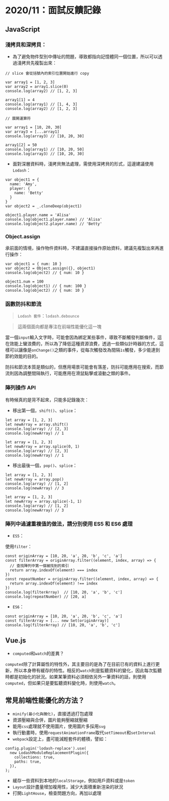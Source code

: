# 2020/11：面試反饋記錄

## JavaScript

### 淺拷貝和深拷貝：

- 為了避免物件型別中傳址的問題，導致都指向記憶體同一個位置，所以可以透過淺拷貝先複製出來：

```
// slice 會從括號內的索引位置開始進行 copy

var array1 = [1, 2, 3]
var array2 = array1.slice(0)
console.log(array2) // [1, 2, 3]

array1[1] = 4
console.log(array1) // [1, 4, 3]
console.log(array2) // [1, 2, 3]

// 展開運算符

var array1 = [10, 20, 30]
var array3 = [...array1]
console.log(array3) // [10, 20, 30]

array1[2] = 50
console.log(array1) // [10, 20, 50]
console.log(array3) // [10, 20, 30]
```

- 面對深層資料時，淺拷貝無法處理，需使用深拷貝的形式，這邊建議使用`Lodash`：

```
var object1 = {
  name: 'Amy',
  player: {
    name: 'Betty'
  }
}
var object2 = _.cloneDeep(object1)

object1.player.name = 'Alisa'
console.log(object1.player.name) // 'Alisa'
console.log(object2.player.name) // 'Betty'
```

### Object.assign

承前面的情境，操作物件資料時，不建議直接操作原始資料，建議先複製出來再進行操作：

```
var object1 = { num: 10 }
var object2 = Object.assign({}, object1)
console.log(object2) // { num: 10 }

object1.num = 100
console.log(object1) // { num: 100 }
console.log(object2) // { num: 10 }
```

### 函數防抖和節流

> `Lodash 套件`：`lodash.debounce`

> 這兩個面向都是專注在前端性能優化這一塊

當一個`input`輸入文字時，可能會因為綁定某些事件，導致不斷觸發判斷條件，這在效能上蠻浪費的，所以為了降低這種資源浪費，透過一些類似計時器的方式，這樣可以讓像是`onChange()`之類的事件，從每次觸發改為間隔`1s`觸發，多少能達到節約效能的目的。

防抖和節流本質是類似的，但應用場景可能會有落差，防抖可能應用在搜索，而節流則因為調整間隔執行，可能應用在滑鼠點擊或滾動之類的事件。

### 陣列操作 API

有時候真的是背不起來，只能多記錄幾次：

- 移出第一個，`shift()`、`splice`：

```
let array = [1, 2, 3]
let newArray = array.shift()
console.log(array) // [2, 3]
console.log(newArray) // 1
```

```
let array = [1, 2, 3]
let newArray = array.splice(0, 1)
console.log(array) // [2, 3]
console.log(newArray) // 1
```

- 移出最後一個，`pop()`、`splice`：

```
let array = [1, 2, 3]
let newArray = array.pop()
console.log(array) // [1, 2]
console.log(newArray) // 3
```

```
let array = [1, 2, 3]
let newArray = array.splice(-1, 1)
console.log(array) // [1, 2]
console.log(newArray) // 3
```

### 陣列中過濾重複值的做法，請分別使用 ES5 和 ES6 處理

- `ES5`：

使用`filter`：

```
const originArray = [10, 20, 'a', 20, 'b', 'c', 'a']
const filterArray = originArray.filter((element, index, array) => {
  // 查找陣列中第一個被找到的索引
  return array.indexOf(element) === index
})
const repeatNumber = originArray.filter((element, index, array) => {
  return array.indexOf(element) !== index
})
console.log(filterArray)  // [10, 20, 'a', 'b', 'c']
console.log(repeatNumber) // [20, a]
```

- `ES6`：

```
const originArray = [10, 20, 'a', 20, 'b', 'c', 'a']
const filterArray = [... new Set(originArray)]
console.log(filterArray) // [10, 20, 'a', 'b', 'c']
```

## Vue.js

- `computed`和`watch`的差異？

`computed`除了計算屬性的特性外，其主要目的是為了在目前已有的資料上進行更新，所以本身帶有緩存的特性。相反的`watch`則是監聽資料的變化，因此每次監聽時都是初始化的狀況。如果某筆資料必須相依另外一筆資料的話，則使用`computed`，但如果只是要監聽資料變化時，則使用`watch`。

## 常見前端性能優化的方法？

- `minify(最小化與醜化)`，直接透過打包處理
- 資源壓縮與合併，圖片能夠壓縮就壓縮
- 能用`css`處理就不使用圖片，使用圖片多採用`svg`
- 執行動畫時，使用`requestAnimationFrame`取代`setTimeout`和`setInterval`
- `webpack`設定上，盡可能減輕套件的體積，譬如：

```
config.plugin('lodash-replace').use(
  new LodashModuleReplacementPlugin({
    collections: true,
    paths: true,
  }),
);
```

- 緩存一些資料到本地的`localStorage`，例如用戶資料或是`token`
- `Layout`設計盡量增加複用性，減少大面積重新渲染的狀況
- 打開`LightHouse`，檢查問題方向，再加以處理
